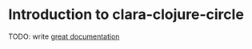 # Introduction to clara-clojure-circle

TODO: write [great documentation](http://jacobian.org/writing/what-to-write/)
